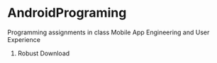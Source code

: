# AndroidPrograming
Programming assignments in class Mobile App Engineering and User Experience
1. Robust Download
